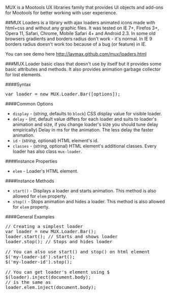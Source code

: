 MUX is a Mootools UX libraries family that provides UI objects and add-ons for Mootools for better working with user experience.

##MUX Loaders
is a library with ajax loaders animated icons made with html+css and without any graphic files. It was tested on IE 7+, Firefos 3+, Opera 11, Safari, Chrome, Mobile Safari 4+ and Android 2.3. In some old browsers gradients and borders radius don't work - it's normal. In IE 9 borders radius doesn't work too because of a bug (or feature) in IE.

You can see demo here http://lavmax.github.com/mux/loaders.html

###MUX.Loader
basic class that doesn't use by itself but it provides some basic attributes and methods. It also provides animation garbage collector for lost elements.

####Syntax
<pre>
var loader = new MUX.Loader.Bar([options]);
</pre>

####Common Options
* <code>display</code> - (_string_, defaults to <code>block</code>) CSS display value for visible loader.
* <code>delay</code> - (_int_, default value differs for each loader and suits to loader's animation and size, if you change loader's size you should tune delay empirically) Delay in ms for the animation. The less delay the faster animation.
* <code>id</code> - (_string_, optional) HTML element's id.
* <code>classes</code> - (_string_, optional) HTML element's additional classes. Every loader has also class <code>mux-loader</code>.

####Instance Properties
* <code>elem</code> - Loader's HTML element.

####Instance Methods
* <code>start()</code> - Displays a loader and starts animation. This method is also allowed for <code>elem</code> property.
* <code>stop()</code> - Stops animation and hides a loader. This method is also allowed for <code>elem</code> property.

####General Examples
<pre>
// Creating a simplest loader
var loader = new MUX.Loader.Bar();
loader.start(); // Starts and shows loader
loader.stop(); // Stops and hides loader

// You can also use start() and stop() on html element
$('my-loader-id').start();
$('my-loader-id').stop();

// You can get loader's element using $
$(loader).inject(document.body);
// is the same as
loader.elem.inject(document.body);
</pre>